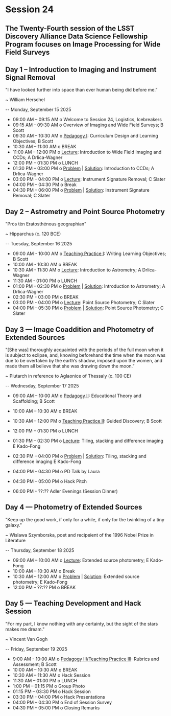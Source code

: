 # Session 24
## The Twenty-Fourth session of the LSST Discovery Alliance Data Science Fellowship Program focuses on Image Processing for Wide Field Surveys

## Day 1 – Introduction to Imaging and Instrument Signal Removal 

"I have looked further into space than ever human being did before me.”

~ William Herschel 

-- 
Monday, September 15 2025

* 09:00 AM – 09:15 AM o Welcome to Session 24, Logistics, Icebreakers
* 09:15 AM - 09:30 AM o Overview of Imaging and Wide Field Surveys; B Scott
* 09:30 AM – 10:30 AM o [Pedagogy I](): Curriculum Design and Learning Objectives; B Scott 
* 10:30 AM – 11:00 AM o BREAK
* 11:00 AM – 12:00 PM o [Lecture](): Introduction to Wide Field Imaging and CCDs; A Drlica-Wagner  
* 12:00 PM – 01:30 PM o LUNCH
* 01:30 PM – 03:00 PM o [Problem]() | [Solution](): Introduction to CCDs; A Drlica-Wagner  
* 03:00 PM – 04:00 PM o [Lecture](): Instrument Signature Removal; C Slater 
* 04:00 PM – 04:30 PM o Break
* 04:30 PM – 06:00 PM o [Problem]() | [Solution](): Instrument Signature Removal; C Slater 

## Day 2 – Astrometry and Point Source Photometry 

"Pròs tèn Eratosthénous geographían"

~ Hipparchus (c. 120 BCE) 


-- 
Tuesday, September 16 2025 

* 09:00 AM - 10:00 AM o [Teaching Practice I](): Writing Learning Objectives; B Scott 
* 10:00 AM - 10:30 AM o BREAK
* 10:30 AM - 11:30 AM o [Lecture](): Introduction to Astrometry; A Drlica-Wagner 
* 11:30 AM - 01:00 PM o LUNCH
* 01:00 PM - 02:30 PM o [Problem]() | [Solution](): Introduction to Astrometry; A Drlica-Wagner 
* 02:30 PM - 03:00 PM o BREAK 
* 03:00 PM - 04:00 PM o [Lecture](): Point Source Photometry; C Slater
* 04:00 PM - 05:30 PM o [Problem]() | [Solution](): Point Source Photometry; C Slater


## Day 3 — Image Coaddition and Photometry of Extended Sources 

"[She was] thoroughly acquainted with the periods of the full moon when it is subject to eclipse, and, knowing beforehand the time when the moon was due to be overtaken by the earth’s shadow, imposed upon the women, and made them all believe that she was drawing down the moon.”

~ Plutarch in reference to Aglaonice of Thessaly (c. 100 CE) 

--
Wednesday, September 17 2025

* 09:00 AM – 10:00 AM o [Pedagogy II](): Educational Theory and Scaffolding; B Scott 
* 10:00 AM – 10:30 AM o BREAK
* 10:30 AM – 12:00 PM o [Teaching Practice II](): Guided Discovery; B Scott 
* 12:00 PM – 01:30 PM o LUNCH
* 01:30 PM – 02:30 PM o [Lecture](): Tiling, stacking and difference imaging E Kado-Fong
* 02:30 PM – 04:00 PM o [Problem]() | [Solution](): Tiling, stacking and difference imaging E Kado-Fong
* 04:00 PM - 04:30 PM o PD Talk by Laura
* 04:30 PM – 05:00 PM o Hack Pitch

* 06:00 PM - ??:??  Adler Evenings (Session Dinner) 

## Day 4 — Photometry of Extended Sources 

"Keep up the good work, if only for a while, if only for the twinkling of a tiny galaxy."

~ Wislawa Szymborska, poet and recipeient of the 1996 Nobel Prize in Literature 

-- 
Thursday, September 18 2025

* 09:00 AM – 10:00 AM o [Lecture](): Extended source photometry; E Kado-Fong
* 10:00 AM – 10:30 AM o Break
* 10:30 AM – 12:00 AM o [Problem]() | [Solution](): Extended source photometry; E Kado-Fong
* 12:00 PM – ??:?? PM o BREAK

## Day 5 — Teaching Development and Hack Session

"For my part, I know nothing with any certainty, but the sight of the stars makes me dream."

~ Vincent Van Gogh

-- 
Friday, September 19 2025 

* 9:00 AM - 10:00 AM o [Pedagogy III/Teaching Practice III](): Rubrics and Assessment; B Scott
* 10:00 AM – 10:30 AM o BREAK
* 10:30 AM – 11:30 AM o Hack Session 
* 11:30 AM – 01:00 PM o LUNCH
* 1:00 PM – 01:15 PM o Group Photo
* 01:15 PM – 03:30 PM o Hack Session 
* 03:30 PM - 04:00 PM o Hack Presentations
* 04:00 PM – 04:30 PM o End of Session Survey 
* 04:30 PM – 05:00 PM o Closing Remarks
